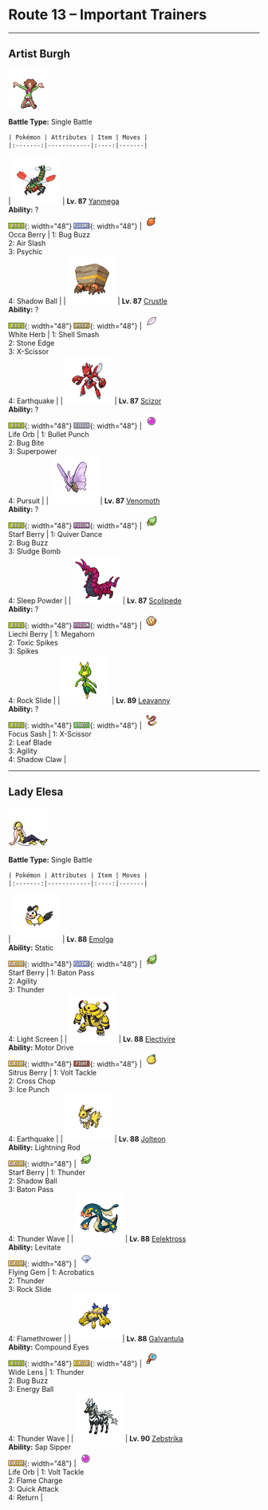 # Route 13 – Important Trainers

---

## Artist Burgh

![Artist Burgh](../../assets/important_trainers/burgh.png "Artist Burgh")

**Battle Type:** Single Battle

    | Pokémon | Attributes | Item | Moves |
    |:-------:|------------|:----:|-------|
| ![Yanmega](../../assets/sprites/yanmega/front.png "Yanmega: Its jaw power is incredible. It is adept at biting apart foes while flying by at high speed.") | **Lv. 87** [Yanmega](../../pokemon/yanmega.md/)<br>**Ability:** ?<br>![bug](../../assets/types/bug.png "Bug"){: width="48"} ![flying](../../assets/types/flying.png "Flying"){: width="48"} | ![Occa Berry](../../assets/items/occa-berry.png "Occa Berry")<br><span class="tooltip" title="Weakens a supereffective Fire-type attack against the holding Pokémon.">Occa Berry</span> | 1: <span class='tooltip' title='The user vibrates its wings to generate a damaging sound wave. It may also lower the target’s Sp. Def stat.'>Bug Buzz</span><br>2: <span class='tooltip' title='The user attacks with a blade of air that slices even the sky. It may also make the target flinch.'>Air Slash</span><br>3: <span class='tooltip' title='The target is hit by a strong telekinetic force. It may also reduce the target’s Sp. Def stat.'>Psychic</span><br>4: <span class='tooltip' title='The user hurls a shadowy blob at the target. It may also lower the target’s Sp. Def stat.'>Shadow Ball</span> |
| ![Crustle](../../assets/sprites/crustle/front.png "Crustle: Competing for territory, Crustle fight viciously. The one whose boulder is broken is the loser of the battle.") | **Lv. 87** [Crustle](../../pokemon/crustle.md/)<br>**Ability:** ?<br>![bug](../../assets/types/bug.png "Bug"){: width="48"} ![rock](../../assets/types/rock.png "Rock"){: width="48"} | ![White Herb](../../assets/items/white-herb.png "White Herb")<br><span class="tooltip" title="An item to be held by a Pokémon. It restores any lowered stat in battle. It can be used only once.">White Herb</span> | 1: <span class='tooltip' title='The user breaks its shell, lowering its Defense and Sp. Def stats but sharply raising Attack, Sp. Atk, and Speed stats.'>Shell Smash</span><br>2: <span class='tooltip' title='The user stabs the foe with sharpened stones from below. It has a high critical-hit ratio.'>Stone Edge</span><br>3: <span class='tooltip' title='The user slashes at the target by crossing its scythes or claws as if they were a pair of scissors.'>X-Scissor</span><br>4: <span class='tooltip' title='The user sets off an earthquake that strikes those around it.'>Earthquake</span> |
| ![Scizor](../../assets/sprites/scizor/front.png "Scizor: It raises its pincers with eyelike markings for intimidation. It also swings them down dangerously.") | **Lv. 87** [Scizor](../../pokemon/scizor.md/)<br>**Ability:** ?<br>![bug](../../assets/types/bug.png "Bug"){: width="48"} ![steel](../../assets/types/steel.png "Steel"){: width="48"} | ![Life Orb](../../assets/items/life-orb.png "Life Orb")<br><span class="tooltip" title="An item to be held by a Pokémon. It boosts the power of moves, but at the cost of some HP on each hit.">Life Orb</span> | 1: <span class='tooltip' title='The user strikes the target with tough punches as fast as bullets. This move always goes first.'>Bullet Punch</span><br>2: <span class='tooltip' title='The user bites the target. If the target is holding a Berry, the user eats it and gains its effect.'>Bug Bite</span><br>3: <span class='tooltip' title='The user attacks the target with great power. However, it also lowers the user’s Attack and Defense.'>Superpower</span><br>4: <span class='tooltip' title='An attack move that inflicts double damage if used on a target that is switching out of battle.'>Pursuit</span> |
| ![Venomoth](../../assets/sprites/venomoth/front.png "Venomoth: It flutters its wings to scatter dustlike scales. The scales leach toxins if they contact skin.") | **Lv. 87** [Venomoth](../../pokemon/venomoth.md/)<br>**Ability:** ?<br>![bug](../../assets/types/bug.png "Bug"){: width="48"} ![poison](../../assets/types/poison.png "Poison"){: width="48"} | ![Starf Berry](../../assets/items/starf-berry.png "Starf Berry")<br><span class="tooltip" title="If held by a Pokémon, it sharply raises one of its stats in a pinch.">Starf Berry</span> | 1: <span class='tooltip' title='The user lightly performs a beautiful, mystic dance. It boosts the user’s Sp. Atk, Sp. Def, and Speed stats.'>Quiver Dance</span><br>2: <span class='tooltip' title='The user vibrates its wings to generate a damaging sound wave. It may also lower the target’s Sp. Def stat.'>Bug Buzz</span><br>3: <span class='tooltip' title='Unsanitary sludge is hurled at the target. It may also poison the target.'>Sludge Bomb</span><br>4: <span class='tooltip' title='The user scatters a big cloud of sleep-inducing dust around the target.'>Sleep Powder</span> |
| ![Scolipede](../../assets/sprites/scolipede/front.png "Scolipede: With quick movements, it chases down its foes, attacking relentlessly with its horns until it prevails.") | **Lv. 87** [Scolipede](../../pokemon/scolipede.md/)<br>**Ability:** ?<br>![bug](../../assets/types/bug.png "Bug"){: width="48"} ![poison](../../assets/types/poison.png "Poison"){: width="48"} | ![Liechi Berry](../../assets/items/liechi-berry.png "Liechi Berry")<br><span class="tooltip" title="If held by a Pokémon, it raises its Attack stat in a pinch.">Liechi Berry</span> | 1: <span class='tooltip' title='Using its tough and impressive horn, the user rams into the target with no letup.'>Megahorn</span><br>2: <span class='tooltip' title='The user lays a trap of poison spikes at the opponent’s feet. They poison opponents that switch into battle.'>Toxic Spikes</span><br>3: <span class='tooltip' title='The user lays a trap of spikes at the opposing team’s feet. The trap hurts Pokémon that switch into battle.'>Spikes</span><br>4: <span class='tooltip' title='Large boulders are hurled at the opposing team to inflict damage. It may also make the targets flinch.'>Rock Slide</span> |
| ![Leavanny](../../assets/sprites/leavanny/front.png "Leavanny: Upon finding a small Pokémon, it weaves clothing for it from leaves, using the cutters on its arms and sticky silk.") | **Lv. 89** [Leavanny](../../pokemon/leavanny.md/)<br>**Ability:** ?<br>![bug](../../assets/types/bug.png "Bug"){: width="48"} ![grass](../../assets/types/grass.png "Grass"){: width="48"} | ![Focus Sash](../../assets/items/focus-sash.png "Focus Sash")<br><span class="tooltip" title="An item to be held by a Pokémon. If it has full HP, the holder will endure one potential KO attack, leaving 1 HP.">Focus Sash</span> | 1: <span class='tooltip' title='The user slashes at the target by crossing its scythes or claws as if they were a pair of scissors.'>X-Scissor</span><br>2: <span class='tooltip' title='The user handles a sharp leaf like a sword and attacks by cutting its target. Critical hits land more easily.'>Leaf Blade</span><br>3: <span class='tooltip' title='The user relaxes and lightens its body to move faster. It sharply boosts the Speed stat.'>Agility</span><br>4: <span class='tooltip' title='The user slashes with a sharp claw made from shadows. Critical hits land more easily.'>Shadow Claw</span> |

---

## Lady Elesa

![Lady Elesa](../../assets/important_trainers/elesa.png "Lady Elesa")

**Battle Type:** Single Battle

    | Pokémon | Attributes | Item | Moves |
    |:-------:|------------|:----:|-------|
| ![Emolga](../../assets/sprites/emolga/front.png "Emolga: The energy made in its cheeks’ electric pouches is stored inside its membrane and released while it is gliding.") | **Lv. 88** [Emolga](../../pokemon/emolga.md/)<br>**Ability:** <span class="tooltip" title="Contact with the Pokémon may cause paralysis.">Static</span><br>![electric](../../assets/types/electric.png "Electric"){: width="48"} ![flying](../../assets/types/flying.png "Flying"){: width="48"} | ![Starf Berry](../../assets/items/starf-berry.png "Starf Berry")<br><span class="tooltip" title="If held by a Pokémon, it sharply raises one of its stats in a pinch.">Starf Berry</span> | 1: <span class='tooltip' title='The user switches places with a party Pokémon in waiting, passing along any stat changes.'>Baton Pass</span><br>2: <span class='tooltip' title='The user relaxes and lightens its body to move faster. It sharply boosts the Speed stat.'>Agility</span><br>3: <span class='tooltip' title='A wicked thunderbolt is dropped on the target to inflict damage. It may also leave the target with paralysis.'>Thunder</span><br>4: <span class='tooltip' title='A wondrous wall of light is put up to suppress damage from special attacks for five turns.'>Light Screen</span> |
| ![Electivire](../../assets/sprites/electivire/front.png "Electivire: Heedless of enemy attacks, it closes in, shoves its tails onto the foe, then looses high voltage.") | **Lv. 88** [Electivire](../../pokemon/electivire.md/)<br>**Ability:** <span class="tooltip" title="Raises Speed if hit by an Electric-type move.">Motor Drive</span><br>![electric](../../assets/types/electric.png "Electric"){: width="48"} ![fighting](../../assets/types/fighting.png "Fighting"){: width="48"} | ![Sitrus Berry](../../assets/items/sitrus-berry.png "Sitrus Berry")<br><span class="tooltip" title="If held by a Pokémon, it heals the user’s HP a little.">Sitrus Berry</span> | 1: <span class='tooltip' title='The user shrouds itself in electricity and smashes into its target. It also damages the user a little.'>Volt Tackle</span><br>2: <span class='tooltip' title='The user delivers a double chop with its forearms crossed. Critical hits land more easily.'>Cross Chop</span><br>3: <span class='tooltip' title='The target is punched with an icy fist. It may also leave the target frozen.'>Ice Punch</span><br>4: <span class='tooltip' title='The user sets off an earthquake that strikes those around it.'>Earthquake</span> |
| ![Jolteon](../../assets/sprites/jolteon/front.png "Jolteon: If agitated, it uses electricity to straighten out its fur and launch it in small bunches.") | **Lv. 88** [Jolteon](../../pokemon/jolteon.md/)<br>**Ability:** <span class="tooltip" title="Draws in all Electric-type moves to up Sp. Attack.">Lightning Rod</span><br>![electric](../../assets/types/electric.png "Electric"){: width="48"} | ![Starf Berry](../../assets/items/starf-berry.png "Starf Berry")<br><span class="tooltip" title="If held by a Pokémon, it sharply raises one of its stats in a pinch.">Starf Berry</span> | 1: <span class='tooltip' title='A wicked thunderbolt is dropped on the target to inflict damage. It may also leave the target with paralysis.'>Thunder</span><br>2: <span class='tooltip' title='The user hurls a shadowy blob at the target. It may also lower the target’s Sp. Def stat.'>Shadow Ball</span><br>3: <span class='tooltip' title='The user switches places with a party Pokémon in waiting, passing along any stat changes.'>Baton Pass</span><br>4: <span class='tooltip' title='A weak electric charge is launched at the target. It causes paralysis if it hits.'>Thunder Wave</span> |
| ![Eelektross](../../assets/sprites/eelektross/front.png "Eelektross: They crawl out of the ocean using their arms. They will attack prey on shore and immediately drag it into the ocean.") | **Lv. 88** [Eelektross](../../pokemon/eelektross.md/)<br>**Ability:** <span class="tooltip" title="Gives full immunity to all Ground-type moves.">Levitate</span><br>![electric](../../assets/types/electric.png "Electric"){: width="48"} | ![Flying Gem](../../assets/items/flying-gem.png "Flying Gem")<br><span class="tooltip" title="A gem with an essence of air. When held, it strengthens the power of a Flying-type move only once.">Flying Gem</span> | 1: <span class='tooltip' title='The user nimbly strikes the target. If the user is not holding an item, this attack inflicts massive damage.'>Acrobatics</span><br>2: <span class='tooltip' title='A wicked thunderbolt is dropped on the target to inflict damage. It may also leave the target with paralysis.'>Thunder</span><br>3: <span class='tooltip' title='Large boulders are hurled at the opposing team to inflict damage. It may also make the targets flinch.'>Rock Slide</span><br>4: <span class='tooltip' title='The target is scorched with an intense blast of fire. It may also leave the target with a burn.'>Flamethrower</span> |
| ![Galvantula](../../assets/sprites/galvantula/front.png "Galvantula: When attacked, they create an electric barrier by spitting out many electrically charged threads.") | **Lv. 88** [Galvantula](../../pokemon/galvantula.md/)<br>**Ability:** <span class="tooltip" title="The Pokémon’s accuracy is boosted.">Compound Eyes</span><br>![bug](../../assets/types/bug.png "Bug"){: width="48"} ![electric](../../assets/types/electric.png "Electric"){: width="48"} | ![Wide Lens](../../assets/items/wide-lens.png "Wide Lens")<br><span class="tooltip" title="An item to be held by a Pokémon. It is a magnifying lens that slightly boosts the accuracy of moves.">Wide Lens</span> | 1: <span class='tooltip' title='A wicked thunderbolt is dropped on the target to inflict damage. It may also leave the target with paralysis.'>Thunder</span><br>2: <span class='tooltip' title='The user vibrates its wings to generate a damaging sound wave. It may also lower the target’s Sp. Def stat.'>Bug Buzz</span><br>3: <span class='tooltip' title='The user draws power from nature and fires it at the target. It may also lower the target’s Sp. Def.'>Energy Ball</span><br>4: <span class='tooltip' title='A weak electric charge is launched at the target. It causes paralysis if it hits.'>Thunder Wave</span> |
| ![Zebstrika](../../assets/sprites/zebstrika/front.png "Zebstrika: They have lightning-like movements. When Zebstrika run at full speed, the sound of thunder reverberates.") | **Lv. 90** [Zebstrika](../../pokemon/zebstrika.md/)<br>**Ability:** <span class="tooltip" title="Boosts Attack when hit by a Grass-type move.">Sap Sipper</span><br>![electric](../../assets/types/electric.png "Electric"){: width="48"} | ![Life Orb](../../assets/items/life-orb.png "Life Orb")<br><span class="tooltip" title="An item to be held by a Pokémon. It boosts the power of moves, but at the cost of some HP on each hit.">Life Orb</span> | 1: <span class='tooltip' title='The user shrouds itself in electricity and smashes into its target. It also damages the user a little.'>Volt Tackle</span><br>2: <span class='tooltip' title='The user cloaks itself with flame and attacks. Building up more power, it raises the user’s Speed stat.'>Flame Charge</span><br>3: <span class='tooltip' title='The user lunges at the target at a speed that makes it almost invisible. It is sure to strike first.'>Quick Attack</span><br>4: <span class='tooltip' title='A full-power attack that grows more powerful the more the user likes its Trainer.'>Return</span> |

